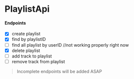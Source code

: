 # PlaylistApi

#### Endpoints
- [x] create playlist
- [x] find by playlistID
- [ ] find all playlist by userID //not working properly right now
- [x] delete playlist
- [ ] add track to playlist
- [ ] remove track from playlist

> Incomplete endpoints will be added ASAP
